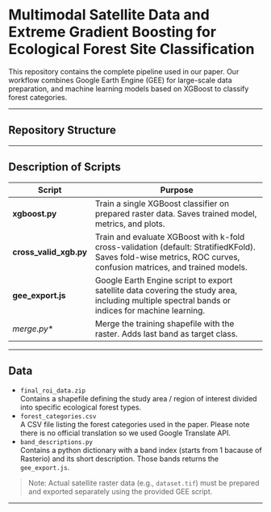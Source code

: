 # Multimodal Satellite Data and Extreme Gradient Boosting for Ecological Forest Site Classification

This repository contains the complete pipeline used in our paper. Our workflow combines Google Earth Engine (GEE) for large-scale data preparation, and machine learning models based on XGBoost to classify forest categories.

---

## Repository Structure

---

## Description of Scripts

| Script | Purpose |
|-------|--------|
| **xgboost.py** | Train a single XGBoost classifier on prepared raster data. Saves trained model, metrics, and plots. |
| **cross_valid_xgb.py** | Train and evaluate XGBoost with k-fold cross-validation (default: StratifiedKFold). Saves fold-wise metrics, ROC curves, confusion matrices, and trained models. |
| **gee_export.js** | Google Earth Engine script to export satellite data covering the study area, including multiple spectral bands or indices for machine learning. |
| *merge.py** | Merge the training shapefile with the raster. Adds last band as target class. |

---

##  Data

- `final_roi_data.zip`  
  Contains a shapefile defining the study area / region of interest divided into specific ecological forest types.
- `forest_categories.csv`  
  A CSV file listing the forest categories used in the paper. Please note there is no official translation so we used Google Translate API.
- `band_descriptions.py`  
  Contains a python dictionary with a band index (starts from 1 bacause of Rasterio) and its short description. Those bands returns the `gee_export.js`.

> Note: Actual satellite raster data (e.g., `dataset.tif`) must be prepared and exported separately using the provided GEE script.

---
